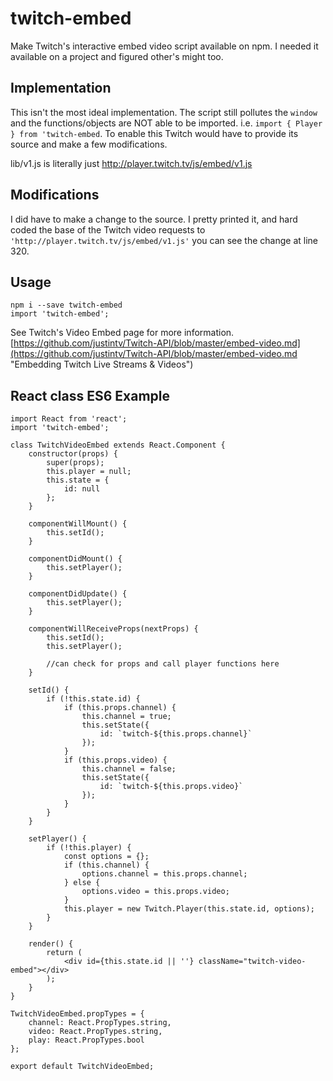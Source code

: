 # twitch-embed
Make Twitch's interactive embed video script available on npm.  I needed it available on a project and figured other's might too.  

## Implementation ##
This isn't the most ideal implementation.  The script still pollutes the `window` and the functions/objects are NOT able to be imported. i.e. `import { Player } from 'twitch-embed`.  To enable this Twitch would have to provide its source and make a few modifications.

lib/v1.js is literally just http://player.twitch.tv/js/embed/v1.js

## Modifications ##
I did have to make a change to the source.  I pretty printed it, and hard coded the base of the Twitch video requests to `'http://player.twitch.tv/js/embed/v1.js'` you can see the change at line 320.

## Usage ##

    npm i --save twitch-embed
    import 'twitch-embed';


See Twitch's Video Embed page for more information.
[https://github.com/justintv/Twitch-API/blob/master/embed-video.md](https://github.com/justintv/Twitch-API/blob/master/embed-video.md "Embedding Twitch Live Streams & Videos")

## React class ES6 Example ##

	import React from 'react';
	import 'twitch-embed';

	class TwitchVideoEmbed extends React.Component {
		constructor(props) {
			super(props);
			this.player = null;
			this.state = {
				id: null
			};
		}

		componentWillMount() {
			this.setId();
		}

		componentDidMount() {
			this.setPlayer();
		}

		componentDidUpdate() {
			this.setPlayer();
		}

		componentWillReceiveProps(nextProps) {
			this.setId();
			this.setPlayer();
			
			//can check for props and call player functions here
		}

		setId() {
			if (!this.state.id) {
				if (this.props.channel) {
					this.channel = true;
					this.setState({
						id: `twitch-${this.props.channel}`
					});
				}
				if (this.props.video) {
					this.channel = false;
					this.setState({
						id: `twitch-${this.props.video}`
					});
				}
			}
		}

		setPlayer() {
			if (!this.player) {
				const options = {};
				if (this.channel) {
					options.channel = this.props.channel;
				} else {
					options.video = this.props.video;
				}
				this.player = new Twitch.Player(this.state.id, options);
			}
		}

		render() {
			return (
				<div id={this.state.id || ''} className="twitch-video-embed"></div>
			);
		}
	}

	TwitchVideoEmbed.propTypes = {
		channel: React.PropTypes.string,
		video: React.PropTypes.string,
		play: React.PropTypes.bool
	};

	export default TwitchVideoEmbed;

